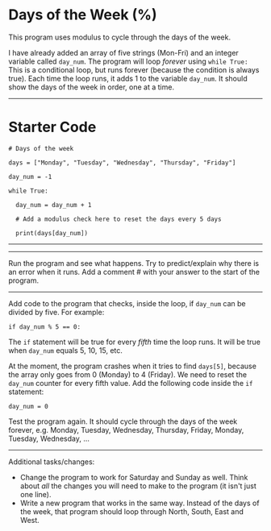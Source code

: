 # Days of the Week (%)

This program uses modulus to cycle through the days of the week.

I have already added an array of five strings (Mon-Fri) and an integer variable called `day_num`. The program will loop *forever* using `while True:` This is a conditional loop, but runs forever (because the condition is always true). Each time the loop runs, it adds 1 to the variable `day_num`. It should show the days of the week in order, one at a time.

---

# Starter Code

```
# Days of the week

days = ["Monday", "Tuesday", "Wednesday", "Thursday", "Friday"]

day_num = -1

while True:
  
  day_num = day_num + 1

  # Add a modulus check here to reset the days every 5 days
  
  print(days[day_num])

```

---

---
Run the program and see what happens. Try to predict/explain why there is an error when it runs. Add a comment # with your answer to the start of the program.

---
Add code to the program that checks, inside the loop, if `day_num` can be divided by five. For example:

`if day_num % 5 == 0:`

The `if` statement will be true for every *fifth* time the loop runs. It will be true when `day_num` equals 5, 10, 15, etc.

At the moment, the program crashes when it tries to find `days[5]`, because the array only goes from 0 (Monday) to 4 (Friday). We need to reset the `day_num` counter for every fifth value. Add the following code inside the `if` statement:

`day_num = 0`

Test the program again. It should cycle through the days of the week forever, e.g. Monday, Tuesday, Wednesday, Thursday, Friday, Monday, Tuesday, Wednesday, ...

---
Additional tasks/changes:
* Change the program to work for Saturday and Sunday as well. Think about *all* the changes you will need to make to the program (it isn't just one line).
* Write a new program that works in the same way. Instead of the days of the week, that program should loop through North, South, East and West.
